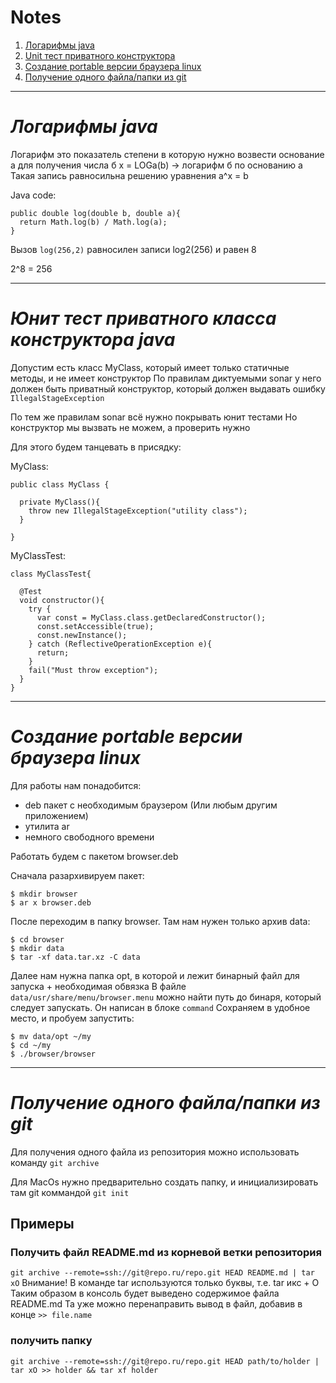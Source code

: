 # Notes

1. [Логарифмы java](#logarithm)
2. [Unit тест приватного конструктора](#unitTestPrivateConstructor)
3. [Создание portable версии браузера linux](#portBrowserLinux)
4. [Получение одного файла/папки из git](#oneFileFromGit)
---

<a name="logarithm"></a>
# *Логарифмы java*
Логарифм это показатель степени в которую нужно возвести основание а для получения числа б
x = LOGa(b) -> логарифм б по основанию а
Такая запись равносильна решению уравнения a^x = b

Java code:

```
public double log(double b, double a){
  return Math.log(b) / Math.log(a);
}
```

Вызов `log(256,2)` равносилен записи log2(256) и равен 8

2^8 = 256

---
<a name="unitTestPrivateConstructor"></a>
# *Юнит тест приватного класса конструктора java*
Допустим есть класс MyClass, который имеет только статичные методы, и не имеет конструктор
По правилам диктуемыми sonar у него должен быть приватный конструктор, который должен выдавать ошибку `IllegalStageException`

По тем же правилам sonar всё нужно покрывать юнит тестами
Но конструктор мы вызвать не можем, а проверить нужно

Для этого будем танцевать в присядку:

MyClass:
```
public class MyClass {

  private MyClass(){
    throw new IllegalStageException("utility class");
  }

}
```
MyClassTest:
```
class MyClassTest{

  @Test
  void constructor(){
    try {
      var const = MyClass.class.getDeclaredConstructor();
      const.setAccessible(true);
      const.newInstance();
    } catch (ReflectiveOperationException e){
      return;
    }
    fail("Must throw exception");
  }
}
```
---
<a name="portBrowserLinux"></a>
# *Создание portable версии браузера linux*

Для работы нам понадобится:

- deb пакет с необходимым браузером (Или любым другим приложением)
- утилита ar
- немного свободного времени

Работать будем с пакетом browser.deb

Сначала разархивируем пакет:
```
$ mkdir browser
$ ar x browser.deb
```

После переходим в папку browser. Там нам нужен только архив data:
```
$ cd browser
$ mkdir data
$ tar -xf data.tar.xz -C data
```

Далее нам нужна папка opt, в которой и лежит бинарный файл для запуска + необходимая обвязка
В файле `data/usr/share/menu/browser.menu` можно найти путь до бинаря, который следует запускать. Он написан в блоке `command`
Сохраняем в удобное место, и пробуем запустить:
```
$ mv data/opt ~/my
$ cd ~/my
$ ./browser/browser
```
---
<a name="oneFileFromGit"></a>
# *Получение одного файла/папки из git*

Для получения одного файла из репозитория можно использовать команду `git archive`

Для MacOs нужно предварительно создать папку, и инициализировать там git коммандой `git init`

## Примеры
### Получить файл README.md из корневой ветки репозитория
`git archive --remote=ssh://git@repo.ru/repo.git HEAD README.md | tar xO`
Внимание! В команде tar используются только буквы, т.е. tar икс + О
Таким образом в консоль будет выведено содержимое файла README.md
Та уже можно перенаправить вывод в файл, добавив в конце `>> file.name`

### получить папку
`git archive --remote=ssh://git@repo.ru/repo.git HEAD path/to/holder | tar xO >> holder && tar xf holder`
